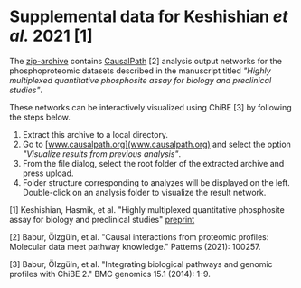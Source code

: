 # Supplemental data for Keshishian *et al.* 2021 [1]


The [zip-archive]() contains [CausalPath](www.causalpath.org) [2] analysis output networks for the phosphoproteomic datasets described in the manuscript titled *"Highly multiplexed quantitative phosphosite assay for biology and preclinical studies"*. 

These networks can be interactively visualized using ChiBE [3] by following the steps below.

1. Extract this archive to a local directory.
2. Go to [www.causalpath.org](www.causalpath.org) and select the option *"Visualize results from previous analysis"*.
3. From the file dialog, select the root folder of the extracted archive and press upload.
4. Folder structure corresponding to analyzes will be displayed on the left. Double-click on an analysis folder to visualize the result network.


[1] Keshishian, Hasmik, et al. "Highly multiplexed quantitative phosphosite assay for biology and preclinical studies" [preprint](https://doi.org/10.1101/2020.12.08.415281)

[2] Babur, &Ouml;lzg&uuml;ln, et al. "Causal interactions from proteomic profiles: Molecular data meet pathway knowledge." Patterns (2021): 100257.

[3] Babur, &Ouml;lzg&uuml;ln, et al. "Integrating biological pathways and genomic profiles with ChiBE 2." BMC genomics 15.1 (2014): 1-9.
